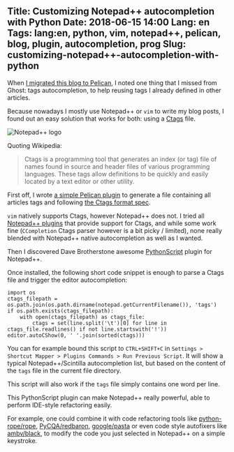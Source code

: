 Title: Customizing Notepad++ autocompletion with Python
Date: 2018-06-15 14:00
Lang: en
Tags: lang:en, python, vim, notepad++, pelican, blog, plugin, autocompletion, prog
Slug: customizing-notepad++-autocompletion-with-python
---

When [I migrated this blog to Pelican](https://chezsoi.org/lucas/blog/migration-du-blog-de-ghost-a-pelican.html),
I noted one thing that I missed from Ghost: tags autocompletion, to help reusing tags I already defined in other articles.

Because nowadays I mostly use Notepad++ or `vim` to write my blog posts,
I found out an easy solution that works for both: using a [Ctags](https://en.wikipedia.org/wiki/Ctags) file.

![Notepad++ logo](images/2018/06/notepad++_logo.jpg)

Quoting Wikipedia:

> Ctags is a programming tool that generates an index (or tag) file of names found in source and header files of various programming languages.
> These tags allow definitions to be quickly and easily located by a text editor or other utility.

First off, I wrote [a simple Pelican plugin](https://github.com/getpelican/pelican-plugins/pull/1038) to generate
a file containing all articles tags and following [the Ctags format spec](http://ctags.sourceforge.net/FORMAT).

`vim` natively supports Ctags, however Notepad++ does not.
I tried all [Notepad++ plugins](http://docs.notepad-plus-plus.org/index.php?title=Plugin_Central) that provide support for Ctags,
and while some work fine (`CCompletion` Ctags parser however is a bit picky / limited),
none really blended with Notepad++ native autocompletion as well as I wanted.

Then I discovered Dave Brotherstone awesome [PythonScript](https://github.com/bruderstein/PythonScript) plugin for Notepad++.

Once installed, the following short code snippet is enough to parse a Ctags file and trigger the editor autocompletion:
```
import os
ctags_filepath = os.path.join(os.path.dirname(notepad.getCurrentFilename()), 'tags')
if os.path.exists(ctags_filepath):
    with open(ctags_filepath) as ctags_file:
        ctags = set(line.split('\t')[0] for line in ctags_file.readlines() if not line.startswith('!'))
editor.autoCShow(0, ' '.join(sorted(ctags)))
```

You can for example bound this script to `CTRL+SHIFT+C` in `Settings > Shortcut Mapper > Plugins Commands > Run Previous Script`.
It will show a typical Notepad++/Scintilla autocompletion list, but based on the content of the `tags` file in the current file directory.

This script will also work if the `tags` file simply contains one word per line.

This PythonScript plugin can make Notepad++ really powerful,
able to perform IDE-style refactoring easily.

For example, one could combine it with code refactoring tools like [python-rope/rope](https://github.com/python-rope/rope), [PyCQA/redbaron](https://github.com/PyCQA/redbaron),
[google/pasta](https://github.com/google/pasta) or even code style autofixers like [ambv/black](https://github.com/ambv/black),
to modify the code you just selected in Notepad++ on a simple keystroke.

<style>
article img { max-height: 20rem; }
</style>
